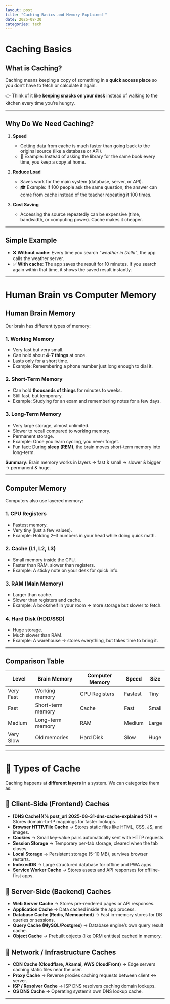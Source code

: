 ```yaml
---
layout: post
title: "Caching Basics and Memory Explained "
date: 2025-08-30
categories: tech
---
```


# Caching Basics

## What is Caching?

Caching means keeping a copy of something in a **quick access place** so you don’t have to fetch or calculate it again.

👉 Think of it like **keeping snacks on your desk** instead of walking to the kitchen every time you’re hungry.

---

## Why Do We Need Caching?

1. **Speed**  
   - Getting data from cache is much faster than going back to the original source (like a database or API).  
   - 📖 Example: Instead of asking the library for the same book every time, you keep a copy at home.  

2. **Reduce Load**  
   - Saves work for the main system (database, server, or API).  
   - 🎓 Example: If 100 people ask the same question, the answer can come from cache instead of the teacher repeating it 100 times.  

3. **Cost Saving**  
   - Accessing the source repeatedly can be expensive (time, bandwidth, or computing power). Cache makes it cheaper.  

---

## Simple Example

- ❌ **Without cache**: Every time you search *“weather in Delhi”*, the app calls the weather server.  
- ✅ **With cache**: The app saves the result for 10 minutes. If you search again within that time, it shows the saved result instantly.  

---

# Human Brain vs Computer Memory

## Human Brain Memory

Our brain has different types of memory:

### 1. Working Memory

- Very fast but very small.  
- Can hold about **4–7 things** at once.  
- Lasts only for a short time.  
- Example: Remembering a phone number just long enough to dial it.

### 2. Short-Term Memory

- Can hold **thousands of things** for minutes to weeks.  
- Still fast, but temporary.  
- Example: Studying for an exam and remembering notes for a few days.

### 3. Long-Term Memory

- Very large storage, almost unlimited.  
- Slower to recall compared to working memory.  
- Permanent storage.  
- Example: Once you learn cycling, you never forget.  
- Fun fact: During **sleep (REM)**, the brain moves short-term memory into long-term.

**Summary:** Brain memory works in layers → fast & small → slower & bigger → permanent & huge.

---

## Computer Memory

Computers also use layered memory:

### 1. CPU Registers

- Fastest memory.  
- Very tiny (just a few values).  
- Example: Holding 2–3 numbers in your head while doing quick math.

### 2. Cache (L1, L2, L3)

- Small memory inside the CPU.  
- Faster than RAM, slower than registers.  
- Example: A sticky note on your desk for quick info.

### 3. RAM (Main Memory)

- Larger than cache.  
- Slower than registers and cache.  
- Example: A bookshelf in your room → more storage but slower to fetch.

### 4. Hard Disk (HDD/SSD)

- Huge storage.  
- Much slower than RAM.  
- Example: A warehouse → stores everything, but takes time to bring it.

---

## Comparison Table

| Level       | Brain Memory       | Computer Memory | Speed   | Size   |
|-------------|-------------------|----------------|---------|--------|
| Very Fast   | Working memory     | CPU Registers  | Fastest | Tiny   |
| Fast        | Short-term memory | Cache          | Fast    | Small  |
| Medium      | Long-term memory  | RAM            | Medium  | Large  |
| Very Slow   | Old memories      | Hard Disk      | Slow    | Huge   |

---

# 📌 Types of Cache

Caching happens at **different layers** in a system. We can categorize them as:

## 🔹 Client-Side (Frontend) Caches

- **[DNS Cache]({% post_url 2025-08-31-dns-cache-explained %})** → Stores domain-to-IP mappings for faster lookups.  
- **Browser HTTP/File Cache** → Stores static files like HTML, CSS, JS, and images.  
- **Cookies** → Small key-value pairs automatically sent with HTTP requests.  
- **Session Storage** → Temporary per-tab storage, cleared when the tab closes.  
- **Local Storage** → Persistent storage (5–10 MB), survives browser restarts.  
- **IndexedDB** → Large structured database for offline and PWA apps.  
- **Service Worker Cache** → Stores assets and API responses for offline-first apps.  

## 🔹 Server-Side (Backend) Caches

- **Web Server Cache** → Stores pre-rendered pages or API responses.  
- **Application Cache** → Data cached inside the app process.  
- **Database Cache (Redis, Memcached)** → Fast in-memory stores for DB queries or sessions.  
- **Query Cache (MySQL/Postgres)** → Database engine’s own query result cache.  
- **Object Cache** → Prebuilt objects (like ORM entities) cached in memory.  

## 🔹 Network / Infrastructure Caches

- **CDN Cache (Cloudflare, Akamai, AWS CloudFront)** → Edge servers caching static files near the user.  
- **Proxy Cache** → Reverse proxies caching requests between client ↔ server.  
- **ISP / Resolver Cache** → ISP DNS resolvers caching domain lookups.  
- **OS DNS Cache** → Operating system’s own DNS lookup cache.  

---
